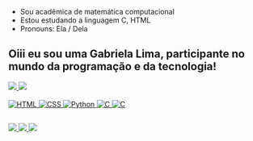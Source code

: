 - Sou acadêmica de matemática computacional
- Estou estudando a linguagem C, HTML
- Pronouns: Ela / Dela

## Oiii eu sou uma Gabriela Lima, participante no mundo da programação e da tecnologia!

<div alinhar="centro">
  <a 
  href="https://github.com/GabrielaGlima">
  <img altura="160em" src="https://github-readme-stats.vercel.app/api?nome de usuário = GabrielaGlima&show_icons = verdade&tema = drácula&include_all_commits = true&count_private = true "/>
  <img altura="160em" src="https://github-readme-stats.vercel.app/api/top-langs/?nome de usuário = GabrielaGlima&layout = compactar&langs_count = 7&tema = drácula "/>
</div >
  
<div estilo="exibição: inline_block"><br>
  <img alinhar="centro" alt="HTML" src="https://img.shields.io/badge/html5-%23E34F26.svg?style = for-the-badge&logo = html5&logoColor = branco ")>
  <img alinhar="centro" alt="CSS"  src="https://img.shields.io/badge/css3-%231572B6.svg?style = for-the-badge&logo = css3&logoColor = branco ">
  <img alinhar="centro" alt="Python"  src="https://img.shields.io/badge/python-3670A0?style = for-the-badge&logo = python&logoColor = branco ">
  <img alinhar="centro" alt="C"  src="https://img.shields.io/badge/c-%2300599C.svg?style = for-the-badge&logo = c&logoColor = branco ">
  <img alinhar="centro" alt="C" src="img.shields.io/badge/java-CC0000.svg?style = for-the-badge & logo = java & logoColor = white">
  </div >
  
  ##
 
<div > 
    <a alvo="_em branco"
    href="https://instagram.com/gabriela032003" >
    <img src="https://img.shields.io/badge/-Instagram-%23E4405F?style = for-the-badge&logo = instagram&logoColor = branco ">
    </a>
    <a alvo="_em branco" 
    href="mailto: gg09065@gmail.com" >
    <img src="https://img.shields.io/badge/-Gmail-%23333?style = for-the-badge&logo = gmail&logoColor = branco ">
    </a> 
    <a alvo="_em branco"
    href="https://www.linkedin.com/in/gabriela-lima-610a9b250/" >
    <img src="https://img.shields.io/badge/-LinkedIn-%230077B5?style = for-the-badge&logo = linkedin&logoColor = branco ">
    </a> 
</div >
